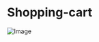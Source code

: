 # Shopping-cart
![Image](https://user-images.githubusercontent.com/76115005/142781790-55962ccf-adf0-41b8-bd00-1f6d4d08a8a2.PNG)
